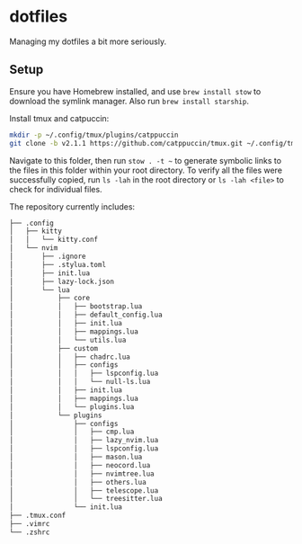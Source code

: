 # dotfiles

Managing my dotfiles a bit more seriously.

## Setup

Ensure you have Homebrew installed, and use `brew install stow` to download the symlink manager. Also run `brew install starship`.

Install tmux and catpuccin:

```bash
mkdir -p ~/.config/tmux/plugins/catppuccin
git clone -b v2.1.1 https://github.com/catppuccin/tmux.git ~/.config/tmux/plugins/catppuccin/tmux
```

Navigate to this folder, then run `stow . -t ~` to generate symbolic links to the files in this folder within your root directory. To verify all the files were successfully copied, run `ls -lah` in the root directory or `ls -lah <file>` to check for individual files.

The repository currently includes:

```bash
├── .config
│   ├── kitty
│   │   └── kitty.conf
│   └── nvim
│       ├── .ignore
│       ├── .stylua.toml
│       ├── init.lua
│       ├── lazy-lock.json
│       └── lua
│           ├── core
│           │   ├── bootstrap.lua
│           │   ├── default_config.lua
│           │   ├── init.lua
│           │   ├── mappings.lua
│           │   └── utils.lua
│           ├── custom
│           │   ├── chadrc.lua
│           │   ├── configs
│           │   │   ├── lspconfig.lua
│           │   │   └── null-ls.lua
│           │   ├── init.lua
│           │   ├── mappings.lua
│           │   └── plugins.lua
│           └── plugins
│               ├── configs
│               │   ├── cmp.lua
│               │   ├── lazy_nvim.lua
│               │   ├── lspconfig.lua
│               │   ├── mason.lua
│               │   ├── neocord.lua
│               │   ├── nvimtree.lua
│               │   ├── others.lua
│               │   ├── telescope.lua
│               │   └── treesitter.lua
│               └── init.lua
├── .tmux.conf
├── .vimrc
└── .zshrc
```
